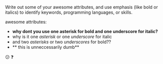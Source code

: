 Write out some of your awesome attributes, and use emphasis (like bold or italics) to identify keywords, programming languages, or skills. 

awesome attributes:
- **why dont you use one asterisk for bold and one underscore for italic?**
- why is it one _asterisk_ or one _underscore_ for italic
- and two _asterisks_ or two _underscores_ for bold??
- ** this is unneccessarily dumb**

:confused: :question:
